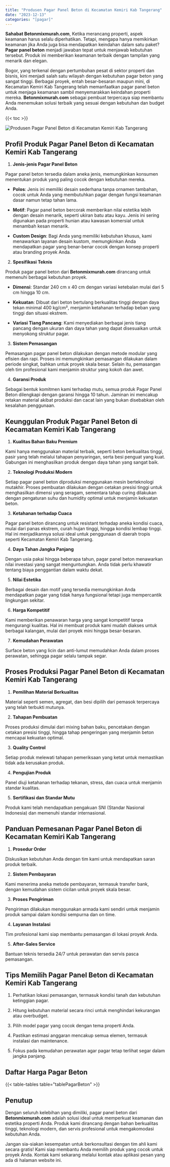 ```yaml
---
title: "Produsen Pagar Panel Beton di Kecamatan Kemiri Kab Tangerang"
date: "2023-12-13"
categories: "[pagar]"
---
```


**Sahabat Betonmixmurah.com**, Ketika merancang properti, aspek keamanan harus selalu diperhatikan. Tetapi, mengapa hanya memikirkan keamanan jika Anda juga bisa mendapatkan keindahan dalam satu paket? **Pagar panel beton** menjadi jawaban tepat untuk menjawab kebutuhan tersebut. Produk ini memberikan keamanan terbaik dengan tampilan yang menarik dan elegan.  

Bogor, yang terkenal dengan pertumbuhan pesat di sektor properti dan bisnis, kini menjadi salah satu wilayah dengan kebutuhan pagar beton yang sangat tinggi. Berbagai proyek, entah besar-besaran maupun mini, di Kecamatan Kemiri Kab Tangerang telah memanfaatkan pagar panel beton untuk menjaga keamanan sambil menyemarakkan keindahan properti mereka. **Betonmixmurah.com** sebagai pembuat terpercaya siap membantu Anda menemukan solusi terbaik yang sesuai dengan kebutuhan dan budget Anda.

{{< toc >}}

![Produsen Pagar Panel Beton di Kecamatan Kemiri Kab Tangerang](/images/pagar/pagar-beton-19.jpg)

## Profil Produk Pagar Panel Beton di Kecamatan Kemiri Kab Tangerang

1. **Jenis-jenis Pagar Panel Beton**  

Pagar panel beton tersedia dalam aneka jenis, memungkinkan konsumen menentukan produk yang paling cocok dengan kebutuhan mereka.  

- **Polos**: Jenis ini memiliki desain sederhana tanpa ornamen tambahan, cocok untuk Anda yang membutuhkan pagar dengan fungsi keamanan dasar namun tetap tahan lama.  

- **Motif**: Pagar panel beton bercorak memberikan nilai estetika lebih dengan desain menarik, seperti ukiran batu atau kayu. Jenis ini sering digunakan pada properti hunian atau kawasan komersial untuk menambah kesan menarik.  

- **Custom Design**: Bagi Anda yang memiliki kebutuhan khusus, kami menawarkan layanan desain kustom, memungkinkan Anda mendapatkan pagar yang benar-benar cocok dengan konsep properti atau branding proyek Anda.  

2. **Spesifikasi Teknis**  

Produk pagar panel beton dari **Betonmixmurah.com** dirancang untuk memenuhi berbagai kebutuhan proyek.  

- **Dimensi**: Standar 240 cm x 40 cm dengan variasi ketebalan mulai dari 5 cm hingga 10 cm.  

- **Kekuatan**: Dibuat dari beton bertulang berkualitas tinggi dengan daya tekan minimal 400 kg/cm², menjamin ketahanan terhadap beban yang tinggi dan situasi ekstrem.  

- **Variasi Tiang Pancang**: Kami menyediakan berbagai jenis tiang pancang dengan ukuran dan daya tahan yang dapat disesuaikan untuk menyokong struktur pagar.  

3. **Sistem Pemasangan**  

Pemasangan pagar panel beton dilakukan dengan metode modular yang efisien dan rapi. Proses ini memungkinkan pemasangan dilakukan dalam periode singkat, bahkan untuk proyek skala besar. Selain itu, pemasangan oleh tim profesional kami menjamin struktur yang kokoh dan awet.  

4. **Garansi Produk**  

Sebagai bentuk komitmen kami terhadap mutu, semua produk Pagar Panel Beton dilengkapi dengan garansi hingga 10 tahun. Jaminan ini mencakup retakan material akibat produksi dan cacat lain yang bukan disebabkan oleh kesalahan penggunaan.

## Keunggulan Produk Pagar Panel Beton di Kecamatan Kemiri Kab Tangerang 

1. **Kualitas Bahan Baku Premium**  

Kami hanya menggunakan material terbaik, seperti beton berkualitas tinggi, pasir yang telah melalui tahapan penyaringan, serta besi penguat yang kuat. Gabungan ini menghasilkan produk dengan daya tahan yang sangat baik.  

2. **Teknologi Produksi Modern**  

Setiap pagar panel beton diproduksi menggunakan mesin berteknologi mutakhir. Proses pembuatan dilakukan dengan cetakan presisi tinggi untuk menghasilkan dimensi yang seragam, sementara tahap curing dilakukan dengan pengaturan suhu dan humidity optimal untuk menjamin kekuatan beton.  

3. **Ketahanan terhadap Cuaca**  

Pagar panel beton dirancang untuk resistant terhadap aneka kondisi cuaca, mulai dari panas ekstrem, curah hujan tinggi, hingga kondisi lembap tinggi. Hal ini menjadikannya solusi ideal untuk penggunaan di daerah tropis seperti Kecamatan Kemiri Kab Tangerang.  

4. **Daya Tahan Jangka Panjang**  

Dengan usia pakai hingga beberapa tahun, pagar panel beton menawarkan nilai investasi yang sangat menguntungkan. Anda tidak perlu khawatir tentang biaya penggantian dalam waktu dekat.  

5. **Nilai Estetika**  

Berbagai desain dan motif yang tersedia memungkinkan Anda mendapatkan pagar yang tidak hanya fungsional tetapi juga mempercantik lingkungan sekitar.  

6. **Harga Kompetitif**  

Kami memberikan penawaran harga yang sangat kompetitif tanpa mengurangi kualitas. Hal ini membuat produk kami mudah diakses untuk berbagai kalangan, mulai dari proyek mini hingga besar-besaran.  

7. **Kemudahan Perawatan**  

Surface beton yang licin dan anti-lumut memudahkan Anda dalam proses perawatan, sehingga pagar selalu tampak segar.

## Proses Produksi Pagar Panel Beton di Kecamatan Kemiri Kab Tangerang

1. **Pemilihan Material Berkualitas**  

Material seperti semen, agregat, dan besi dipilih dari pemasok terpercaya yang telah terbukti mutunya.

2. **Tahapan Pembuatan**  

Proses produksi dimulai dari mixing bahan baku, pencetakan dengan cetakan presisi tinggi, hingga tahap pengeringan yang menjamin beton mencapai kekuatan optimal.

3. **Quality Control**  

Setiap produk melewati tahapan pemeriksaan yang ketat untuk memastikan tidak ada kerusakan produk.

4. **Pengujian Produk**  

Panel diuji ketahanan terhadap tekanan, stress, dan cuaca untuk menjamin standar kualitas.

5. **Sertifikasi dan Standar Mutu**  

Produk kami telah mendapatkan pengakuan SNI (Standar Nasional Indonesia) dan memenuhi standar internasional.

## Panduan Pemesanan Pagar Panel Beton di Kecamatan Kemiri Kab Tangerang

1. **Prosedur Order**  

Diskusikan kebutuhan Anda dengan tim kami untuk mendapatkan saran produk terbaik.

2. **Sistem Pembayaran**  

Kami menerima aneka metode pembayaran, termasuk transfer bank, dengan kemudahan sistem cicilan untuk proyek skala besar.

3. **Proses Pengiriman**  

Pengiriman dilakukan menggunakan armada kami sendiri untuk menjamin produk sampai dalam kondisi sempurna dan on time.

4. **Layanan Instalasi**  

Tim profesional kami siap membantu pemasangan di lokasi proyek Anda.

5. **After-Sales Service**  

Bantuan teknis tersedia 24/7 untuk perawatan dan servis pasca pemasangan.

## Tips Memilih Pagar Panel Beton di Kecamatan Kemiri Kab Tangerang

1. Perhatikan lokasi pemasangan, termasuk kondisi tanah dan kebutuhan ketinggian pagar.  

2. Hitung kebutuhan material secara rinci untuk menghindari kekurangan atau overbudget.  

3. Pilih model pagar yang cocok dengan tema properti Anda.  

4. Pastikan estimasi anggaran mencakup semua elemen, termasuk instalasi dan maintenance.  

5. Fokus pada kemudahan perawatan agar pagar tetap terlihat segar dalam jangka panjang.

## Daftar Harga Pagar Beton

{{< table-tables table="tablePagarBeton" >}}

## Penutup

Dengan seluruh kelebihan yang dimiliki, pagar panel beton dari **Betonmixmurah.com** adalah solusi ideal untuk memperkuat keamanan dan estetika properti Anda. Produk kami dirancang dengan bahan berkualitas tinggi, teknologi modern, dan servis profesional untuk mengakomodasi kebutuhan Anda.  

Jangan sia-siakan kesempatan untuk berkonsultasi dengan tim ahli kami secara gratis! Kami siap membantu Anda memilih produk yang cocok untuk proyek Anda. Kontak kami sekarang melalui kontak atau aplikasi pesan yang ada di halaman website ini.